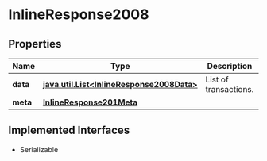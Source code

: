 

# InlineResponse2008


## Properties

Name | Type | Description | Notes
------------ | ------------- | ------------- | -------------
**data** | [**java.util.List&lt;InlineResponse2008Data&gt;**](InlineResponse2008Data.md) | List of transactions. |  [optional]
**meta** | [**InlineResponse201Meta**](InlineResponse201Meta.md) |  |  [optional]


## Implemented Interfaces

* Serializable


